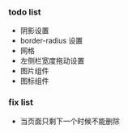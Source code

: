 ### todo list

* 阴影设置
* border-radius 设置
* 网格
* 左侧栏宽度拖动设置
* 图片组件
* 图标组件

### fix list
* 当页面只剩下一个时候不能删除